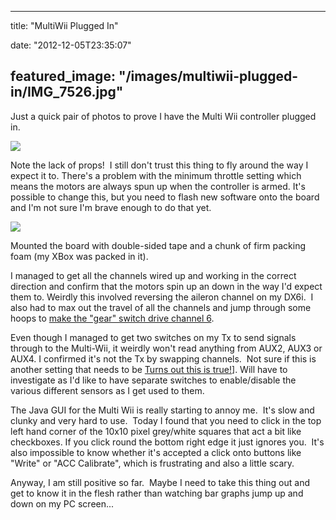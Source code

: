 
---
title: "MultiWii Plugged In"

date: "2012-12-05T23:35:07"

featured_image: "/images/multiwii-plugged-in/IMG_7526.jpg"
---


Just a quick pair of photos to prove I have the Multi Wii controller plugged in.

<a href="/images/multiwii-plugged-in/IMG_7526.jpg"><img src="/images/multiwii-plugged-in/IMG_7526.jpg"/></a>

Note the lack of props!  I still don't trust this thing to fly around the way I expect it to. There's a problem with the minimum throttle setting which means the motors are always spun up when the controller is armed. It's possible to change this, but you need to flash new software onto the board and I'm not sure I'm brave enough to do that yet.

<a href="/images/multiwii-plugged-in/IMG_7528.jpg"><img src="/images/multiwii-plugged-in/IMG_7528.jpg"/></a>

Mounted the board with double-sided tape and a chunk of firm packing foam (my XBox was packed in it).

I managed to get all the channels wired up and working in the correct direction and confirm that the motors spin up an down in the way I'd expect them to. Weirdly this involved reversing the aileron channel on my DX6i.  I also had to max out the travel of all the channels and jump through some hoops to <a href="http://www.rcgroups.com/forums/showthread.php?t=1427473">make the "gear" switch drive channel 6</a>.

Even though I managed to get two switches on my Tx to send signals through to the Multi-Wii, it weirdly won't read anything from AUX2, AUX3 or AUX4. I confirmed it's not the Tx by swapping channels.  Not sure if this is another setting that needs to be <a href="http://www.multiwii.com/forum/viewtopic.php?f=18&amp;t=1532">Turns out this is true!</a>]. Will have to investigate as I'd like to have separate switches to enable/disable the various different sensors as I get used to them.

The Java GUI for the Multi Wii is really starting to annoy me.  It's slow and clunky and very hard to use.  Today I found that you need to click in the top left hand corner of the 10x10 pixel grey/white squares that act a bit like checkboxes. If you click round the bottom right edge it just ignores you.  It's also impossible to know whether it's accepted a click onto buttons like "Write" or "ACC Calibrate", which is frustrating and also a little scary.

Anyway, I am still positive so far.  Maybe I need to take this thing out and get to know it in the flesh rather than watching bar graphs jump up and down on my PC screen...